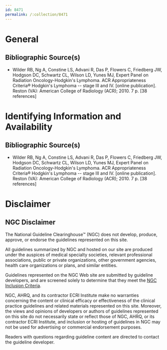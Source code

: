 ```yaml
---
id: 8471
permalink: /:collection/8471
---
```


# General

## Bibliographic Source(s)

- Wilder RB, Ng A, Constine LS, Advani R, Das P, Flowers C, Friedberg JW, Hodgson DC, Schwartz CL, Wilson LD, Yunes MJ, Expert Panel on Radiation Oncology-Hodgkin's Lymphoma. ACR Appropriateness Criteria® Hodgkin's Lymphoma -- stage III and IV. [online publication]. Reston (VA): American College of Radiology (ACR); 2010. 7 p. [38 references]

# Identifying Information and Availability

## Bibliographic Source(s)

- Wilder RB, Ng A, Constine LS, Advani R, Das P, Flowers C, Friedberg JW, Hodgson DC, Schwartz CL, Wilson LD, Yunes MJ, Expert Panel on Radiation Oncology-Hodgkin's Lymphoma. ACR Appropriateness Criteria® Hodgkin's Lymphoma -- stage III and IV. [online publication]. Reston (VA): American College of Radiology (ACR); 2010. 7 p. [38 references]

# Disclaimer

## NGC Disclaimer

The National Guideline Clearinghouse™ (NGC) does not develop, produce, approve, or endorse the guidelines represented on this site.

All guidelines summarized by NGC and hosted on our site are produced under the auspices of medical specialty societies, relevant professional associations, public or private organizations, other government agencies, health care organizations or plans, and similar entities.

Guidelines represented on the NGC Web site are submitted by guideline developers, and are screened solely to determine that they meet the [NGC Inclusion Criteria](/help-and-about/summaries/inclusion-criteria).

NGC, AHRQ, and its contractor ECRI Institute make no warranties concerning the content or clinical efficacy or effectiveness of the clinical practice guidelines and related materials represented on this site. Moreover, the views and opinions of developers or authors of guidelines represented on this site do not necessarily state or reflect those of NGC, AHRQ, or its contractor ECRI Institute, and inclusion or hosting of guidelines in NGC may not be used for advertising or commercial endorsement purposes.

Readers with questions regarding guideline content are directed to contact the guideline developer.


